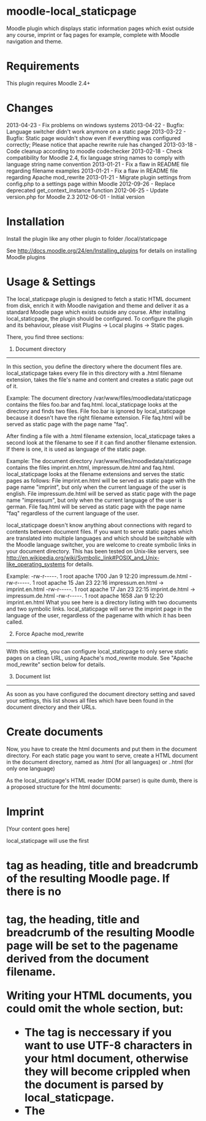 moodle-local_staticpage
=======================
Moodle plugin which displays static information pages which exist outside any course, imprint or faq pages for example, complete with Moodle navigation and theme.


Requirements
============
This plugin requires Moodle 2.4+


Changes
=======
2013-04-23 - Fix problems on windows systems
2013-04-22 - Bugfix: Language switcher didn't work anymore on a static page
2013-03-22 - Bugfix: Static page wouldn't show even if everything was configured correctly; Please notice that apache rewrite rule has changed
2013-03-18 - Code cleanup according to moodle codechecker
2013-02-18 - Check compatibility for Moodle 2.4, fix language string names to comply with language string name convention
2013-01-21 - Fix a flaw in README file regarding filename examples
2013-01-21 - Fix a flaw in README file regarding Apache mod_rewrite
2013-01-21 - Migrate plugin settings from config.php to a settings page within Moodle
2012-09-26 - Replace deprecated get_context_instance function
2012-06-25 - Update version.php for Moodle 2.3
2012-06-01 - Initial version


Installation
============
Install the plugin like any other plugin to folder
/local/staticpage

See http://docs.moodle.org/24/en/Installing_plugins for details on installing Moodle plugins


Usage & Settings
================
The local_staticpage plugin is designed to fetch a static HTML document from disk, enrich it with Moodle navigation and theme and deliver it as a standard Moodle page which exists outside any course. After installing local_staticpage, the plugin should be configured.
To configure the plugin and its behaviour, please visit Plugins -> Local plugins -> Static pages.

There, you find three sections:

1. Document directory
---------------------
In this section, you define the directory where the document files are. local_staticpage takes every file in this directory with a .html filename extension, takes the file's name and content and creates a static page out of it.

Example:
The document directory /var/www/files/moodledata/staticpage contains the files foo.bar and faq.html. local_staticpage looks at the directory and finds two files. File foo.bar is ignored by local_staticpage because it doesn't have the right filename extension. File faq.html will be served as static page with the page name "faq".

After finding a file with a .html filename extension, local_staticpage takes a second look at the filename to see if it can find another filename extension. If there is one, it is used as language of the static page.

Example:
The document directory /var/www/files/moodledata/staticpage contains the files imprint.en.html, impressum.de.html and faq.html. local_staticpage looks at the filename extensions and serves the static pages as follows:
File imprint.en.html will be served as static page with the page name "imprint", but only when the current language of the user is english.
File impressum.de.html will be served as static page with the page name "impressum", but only when the current language of the user is german.
File faq.html will be served as static page with the page name "faq" regardless of the current language of the user.

local_staticpage doesn't know anything about connections with regard to contents between document files. If you want to serve static pages which are translated into multiple languages and which should be switchable with the Moodle language switcher, you are welcome to create symbolic links in your document directory. This has been tested on Unix-like servers, see http://en.wikipedia.org/wiki/Symbolic_link#POSIX_and_Unix-like_operating_systems for details.

Example:
-rw-r-----.  1 root   apache 1700 Jan  9 12:20 impressum.de.html
-rw-r-----.  1 root   apache   15 Jan 23 22:16 impressum.en.html -> imprint.en.html
-rw-r-----.  1 root   apache   17 Jan 23 22:15 imprint.de.html -> impressum.de.html
-rw-r-----.  1 root   apache 1658 Jan  9 12:20 imprint.en.html
What you see here is a directory listing with two documents and two symbolic links. local_staticpage will serve the imprint page in the language of the user, regardless of the pagename with which it has been called.


2. Force Apache mod_rewrite
---------------------------
With this setting, you can configure local_staticpage to only serve static pages on a clean URL, using Apache's mod_rewrite module. See "Apache mod_rewrite" section below for details.


3. Document list
----------------
As soon as you have configured the document directory setting and saved your settings, this list shows all files which have been found in the document directory and their URLs.


Create documents
================
Now, you have to create the html documents and put them in the document directory.
For each static page you want to serve, create a HTML document in the document directory, named as <pagename>.html (for all languages) or <pagename>.<language>.html (for only one language)

As the local_staticpage's HTML reader (DOM parser) is quite dumb, there is a proposed structure for the html documents:

<html>
<head>
        <meta http-equiv="Content-Type" content="text/html; charset=utf-8" />
        <title>Imprint</title>
</head>
<body>
        <h1>Imprint</h1>
        [Your content goes here]
</body>
</html>

local_staticpage will use the first <h1> tag as heading, title and breadcrumb of the resulting Moodle page.
If there is no <h1> tag, the heading, title and breadcrumb of the resulting Moodle page will be set to the pagename derived from the document filename.

Writing your HTML documents, you could omit the whole <head> section, but:
- The <meta> tag is neccessary if you want to use UTF-8 characters in your html document, otherwise they will become crippled when the document is parsed by local_staticpage.
- The <title> tag is useful when you want to use the html document in any other way, but local_staticpage will ignore it completely.

Please create one html document for every language you want to support. Moodle multilanguage tags are not supported in your HTML code.

If you want to include images into your static page, please do yourself a favour and link to them with absolute URLs, not relative URLs.


Apache mod_rewrite
==================

Using mod_rewrite
-----------------
local_staticpage is able to use Apache's mod_rewrite module to provide static pages on a clean and understandable URL.

Please add the following to your Apache configuration or your .htaccess file in the Moodle directory:

RewriteEngine On
RewriteRule ^/static/(.*)\.html$ /local/staticpage/view.php?page=$1&%{QUERY_STRING} [L]

Now, the static pages from the above example are available on
http://www.yourmoodle.com/static/imprint.html
http://www.yourmoodle.com/static/impressum.html
http://www.yourmoodle.com/static/faq.html

You can now create links to these URLs in a Moodle HTML Block, in your Moodle theme footer and so on.


Not using mod_rewrite
---------------------
If you don't want or are unable to use Apache's mod_rewrite, local_staticpage will still work.

The static pages from the above example are available on
http://www.yourmoodle.com/local/staticpage/view.php?page=imprint
http://www.yourmoodle.com/local/staticpage/view.php?page=impressum
http://www.yourmoodle.com/local/staticpage/view.php?page=faq

These URLs aren't as catchy as with mod_rewrite, but they work in exactly the same manner.

You can now create links to these URLs in a Moodle HTML Block, in your Moodle theme footer and so on.


Theme
=====
The local_staticpage plugin uses the "standard" pagelayout of your theme by default for creating the Moodle pages. For most themes, this works well.

If you want to style static pages in any special way, you could extend your theme with a "staticpage" pagelayout. local_staticpage will use this pagelayout as soon as it exists in your /theme/<yourtheme>/config.php:

$THEME->layouts = array(
	[...]
	'staticpage' => array(
		'file' => 'general.php',
		'regions' => array('side-pre'),
		'defaultregion' => 'side-pre',
		'options' => array('langmenu'=>true)
	);

With this pagelayout, you could use a CSS cascade like this to style static pages content in some special way:

body.pagelayout-staticpage ... { }


Security considerations
=======================
local_staticpage does NOT check the static HTML documents for any malicious code, neither for malicious HTML code which will be delivered directly to the user's browser, nor for malicious PHP code which could break DOM parsing when processing the HTML document on the server.
Therefore, please make sure that your HTML code is well-formed and that only authorized and briefed users have write access to the document directory.


Further information
===================
local_staticpage is found in the Moodle Plugins repository: http://moodle.org/plugins/view.php?plugin=local_staticpage

Report a bug or suggest an improvement: https://github.com/abias/moodle-local_staticpage/issues


Moodle release support
======================
Due to limited ressources, local_staticpage is only maintained for the most recent major release of Moodle. However, previous versions of this plugin which work in legacy major releases of Moodle are still available as-is without any further updates in the Moodle Plugins repository.

There may be several weeks after a new major release of Moodle has been published until I can do a compatibility check and fix problems if necessary. If you encounter problems with a new major release of Moodle - or can confirm that local_staticpage still works with a new major relase - please let me know on https://github.com/abias/moodle-local_staticpage/issues


Right-to-left support
=====================
This plugin has not been tested with Moodle's support for right-to-left (RTL) languages.
If you want to use this plugin with a RTL language and it doesn't work as-is, you are free to send me a pull request on
github with modifications.


Copyright
=========
Alexander Bias, University of Ulm
